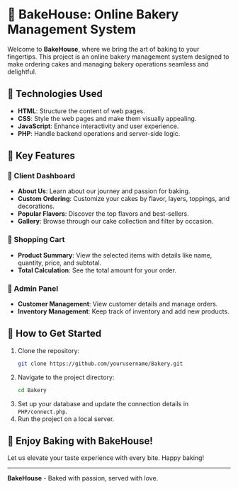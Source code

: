 # 🍰 BakeHouse: Online Bakery Management System

Welcome to **BakeHouse**, where we bring the art of baking to your fingertips. This project is an online bakery management system designed to make ordering cakes and managing bakery operations seamless and delightful. 

## 🎨 Technologies Used

- **HTML**: Structure the content of web pages.
- **CSS**: Style the web pages and make them visually appealing.
- **JavaScript**: Enhance interactivity and user experience.
- **PHP**: Handle backend operations and server-side logic.

## 🌟 Key Features

### 🍰 Client Dashboard
- **About Us**: Learn about our journey and passion for baking.
- **Custom Ordering**: Customize your cakes by flavor, layers, toppings, and decorations.
- **Popular Flavors**: Discover the top flavors and best-sellers.
- **Gallery**: Browse through our cake collection and filter by occasion.

### 🛒 Shopping Cart
- **Product Summary**: View the selected items with details like name, quantity, price, and subtotal.
- **Total Calculation**: See the total amount for your order.

### 🔑 Admin Panel
- **Customer Management**: View customer details and manage orders.
- **Inventory Management**: Keep track of inventory and add new products.

## 🚀 How to Get Started

1. Clone the repository:
   ```bash
   git clone https://github.com/yourusername/Bakery.git
   ```
2. Navigate to the project directory:
   ```bash
   cd Bakery
   ```
3. Set up your database and update the connection details in `PHP/connect.php`.
4. Run the project on a local server.

## 🎉 Enjoy Baking with BakeHouse!
Let us elevate your taste experience with every bite. Happy baking!

---

**BakeHouse** - Baked with passion, served with love.
